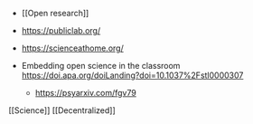 - [[Open research]]

- https://publiclab.org/
- https://scienceathome.org/

- Embedding open science in the classroom https://doi.apa.org/doiLanding?doi=10.1037%2Fstl0000307
	-  https://psyarxiv.com/fgv79

[[Science]] [[Decentralized]]
